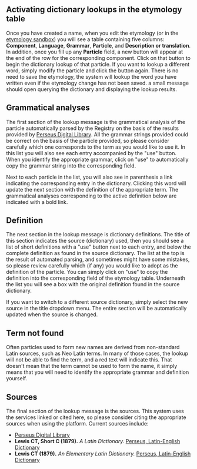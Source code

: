 ## Activating dictionary lookups in the etymology table

Once you have created a name, when you edit the etymology (or in the
[etymology sandbox](https://registry.seqco.de/names/etymology_sandbox))
you will see a table containing five columns:
**Component**, **Language**, **Grammar**, **Particle**, and
**Description or translation**. In addition, once you fill up any
**Particle** field, a new <i class="fas fa-book"> </i> button will appear at the
end of the row for the corresponding component. Click on that button to begin
the dictionary lookup of that particle. If you want to lookup a different word,
simply modify the particle and click the button again. There is no need to save
the etymology, the system will lookup the word you have written even if the
etymology change has not been saved. a small message should open querying the
dictionary and displaying the lookup results.

## Grammatical analyses

The first section of the lookup message is the grammatical analysis of the
particle automatically parsed by the Registry on the basis of the results
provided by [Perseus Digital Library](https://www.perseus.tufts.edu/hopper/).
All the grammar strings provided could be correct on the basis of the particle
provided, so please consider carefully which one corresponds to the term as you
would like to use it. In this list you will also see each entry accompanied by
the "use" button. When you identify the appropriate grammar, click on "use" to
automatically copy the grammar string into the corresponding field.

Next to each particle in the list, you will also see in parenthesis a
<i class="far fa-bookmark"> </i> link indicating the corresponding entry in the
dictionary. Clicking this word will update the next section with the definition
of the appropriate term. The grammatical analyses corresponding to the active
definition below are indicated with a bold <i class="fas fa-bookmark"> </i>
link.


## Definition

The next section in the lookup message is dictionary definitions. The title of
this section indicates the source (dictionary) used, then you should see a list
of short definitions with a "use" button next to each entry, and below the
complete definition as found in the source dictionary. The list at the top is
the result of automated parsing, and sometimes might have some mistakes, so
please review carefully which (if any) you would like to adopt as the definition
of the particle. You can simply click on "use" to copy the definition into the
corresponding field of the etymology table. Underneath the list you will see a
box with the original definition found in the source dictionary.

If you want to switch to a different source dictionary, simply select the new
source in the title <i class="fas fa-exchange"> </i> dropdown menu.
The entire section will be automatically updated when the source is changed.


## Term not found

Often particles used to form new names are derived from non-standard Latin
sources, such as Neo Latin terms. In many of those cases, the lookup will not be
able to find the term, and a red text will indicate this. That doesn't mean that
the term cannot be used to form the name, it simply means that you will need to
identify the appropriate grammar and definition yourself.


## Sources

The final section of the lookup message is the sources. This system uses the
services linked or cited here, so please consider citing the appropriate sources
when using the platform. Current sources include:

* [Perseus Digital Library](https://www.perseus.tufts.edu/hopper/)
* **Lewis CT, Short C (1879).** *A Latin Dictionary.*
  [Perseus, Latin-English Dictionary](https://www.perseus.tufts.edu/hopper/text?doc=Perseus:text:1999.04.0059)
* **Lewis CT (1879).** *An Elementary Latin Dictionary.*
  [Perseus, Latin-English Dictionary](https://www.perseus.tufts.edu/hopper/text?doc=Perseus:text:1999.04.0060)

